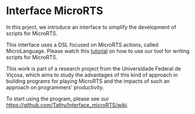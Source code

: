 # Interface MicroRTS
In this prject, we introduce an interface to simplify the development of scripts for MicroRTS.

This interface uses a DSL focused on MicroRTS actions, called MicroLanguage. Please watch this [tutorial](https://www.youtube.com/watch?v=yeuzrjKaqsU) on how to use our tool for writing scripts for MicroRTS. 

This work is part of a research project from the Universidade Federal de Viçosa, which aims to study the advantages of this kind of approach in building programs for playing MicroRTS and the impacts of such an approach on programmers’ productivity.

To start using the program, please see our https://github.com/Tathy/Interface_microRTS/wiki.
